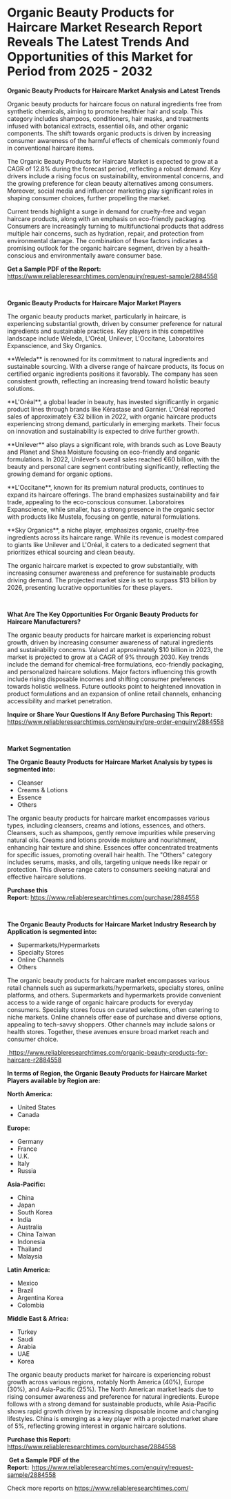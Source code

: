 <p><h1>Organic Beauty Products for Haircare Market Research Report Reveals The Latest Trends And Opportunities of this Market for Period from 2025 - 2032</h1></p><p><strong>Organic Beauty Products for Haircare Market Analysis and Latest Trends</strong></p>
<p><p>Organic beauty products for haircare focus on natural ingredients free from synthetic chemicals, aiming to promote healthier hair and scalp. This category includes shampoos, conditioners, hair masks, and treatments infused with botanical extracts, essential oils, and other organic components. The shift towards organic products is driven by increasing consumer awareness of the harmful effects of chemicals commonly found in conventional haircare items.</p><p>The Organic Beauty Products for Haircare Market is expected to grow at a CAGR of 12.8% during the forecast period, reflecting a robust demand. Key drivers include a rising focus on sustainability, environmental concerns, and the growing preference for clean beauty alternatives among consumers. Moreover, social media and influencer marketing play significant roles in shaping consumer choices, further propelling the market.</p><p>Current trends highlight a surge in demand for cruelty-free and vegan haircare products, along with an emphasis on eco-friendly packaging. Consumers are increasingly turning to multifunctional products that address multiple hair concerns, such as hydration, repair, and protection from environmental damage. The combination of these factors indicates a promising outlook for the organic haircare segment, driven by a health-conscious and environmentally aware consumer base.</p></p>
<p><strong>Get a Sample PDF of the Report:&nbsp;</strong> <a href="https://www.reliableresearchtimes.com/enquiry/request-sample/2884558?utm_campaign=2931&utm_medium=2&utm_source=Github&utm_content=ia&utm_term=13032025&utm_id=organic-beauty-products-for-haircare">https://www.reliableresearchtimes.com/enquiry/request-sample/2884558</a></p>
<p>&nbsp;</p>
<p><strong>Organic Beauty Products for Haircare Major Market Players</strong></p>
<p><p>The organic beauty products market, particularly in haircare, is experiencing substantial growth, driven by consumer preference for natural ingredients and sustainable practices. Key players in this competitive landscape include Weleda, L'Oréal, Unilever, L'Occitane, Laboratoires Expanscience, and Sky Organics.</p><p>**Weleda** is renowned for its commitment to natural ingredients and sustainable sourcing. With a diverse range of haircare products, its focus on certified organic ingredients positions it favorably. The company has seen consistent growth, reflecting an increasing trend toward holistic beauty solutions.</p><p>**L'Oréal**, a global leader in beauty, has invested significantly in organic product lines through brands like Kérastase and Garnier. L'Oréal reported sales of approximately €32 billion in 2022, with organic haircare products experiencing strong demand, particularly in emerging markets. Their focus on innovation and sustainability is expected to drive further growth.</p><p>**Unilever** also plays a significant role, with brands such as Love Beauty and Planet and Shea Moisture focusing on eco-friendly and organic formulations. In 2022, Unilever's overall sales reached €60 billion, with the beauty and personal care segment contributing significantly, reflecting the growing demand for organic options.</p><p>**L'Occitane**, known for its premium natural products, continues to expand its haircare offerings. The brand emphasizes sustainability and fair trade, appealing to the eco-conscious consumer. Laboratoires Expanscience, while smaller, has a strong presence in the organic sector with products like Mustela, focusing on gentle, natural formulations.</p><p>**Sky Organics**, a niche player, emphasizes organic, cruelty-free ingredients across its haircare range. While its revenue is modest compared to giants like Unilever and L'Oréal, it caters to a dedicated segment that prioritizes ethical sourcing and clean beauty.</p><p>The organic haircare market is expected to grow substantially, with increasing consumer awareness and preference for sustainable products driving demand. The projected market size is set to surpass $13 billion by 2026, presenting lucrative opportunities for these players.</p></p>
<p>&nbsp;</p>
<p><strong>What Are The Key Opportunities For Organic Beauty Products for Haircare Manufacturers?</strong></p>
<p><p>The organic beauty products for haircare market is experiencing robust growth, driven by increasing consumer awareness of natural ingredients and sustainability concerns. Valued at approximately $10 billion in 2023, the market is projected to grow at a CAGR of 9% through 2030. Key trends include the demand for chemical-free formulations, eco-friendly packaging, and personalized haircare solutions. Major factors influencing this growth include rising disposable incomes and shifting consumer preferences towards holistic wellness. Future outlooks point to heightened innovation in product formulations and an expansion of online retail channels, enhancing accessibility and market penetration.</p></p>
<p><strong>Inquire or Share Your Questions If Any Before Purchasing This Report:</strong> <a href="https://www.reliableresearchtimes.com/enquiry/pre-order-enquiry/2884558?utm_campaign=2931&utm_medium=2&utm_source=Github&utm_content=ia&utm_term=13032025&utm_id=organic-beauty-products-for-haircare">https://www.reliableresearchtimes.com/enquiry/pre-order-enquiry/2884558</a></p>
<p>&nbsp;</p>
<p><strong>Market Segmentation</strong></p>
<p><strong>The Organic Beauty Products for Haircare Market Analysis by types is segmented into:</strong></p>
<p><ul><li>Cleanser</li><li>Creams & Lotions</li><li>Essence</li><li>Others</li></ul></p>
<p><p>The organic beauty products for haircare market encompasses various types, including cleansers, creams and lotions, essences, and others. Cleansers, such as shampoos, gently remove impurities while preserving natural oils. Creams and lotions provide moisture and nourishment, enhancing hair texture and shine. Essences offer concentrated treatments for specific issues, promoting overall hair health. The "Others" category includes serums, masks, and oils, targeting unique needs like repair or protection. This diverse range caters to consumers seeking natural and effective haircare solutions.</p></p>
<p><strong>Purchase this Report:&nbsp;</strong><a href="https://www.reliableresearchtimes.com/purchase/2884558?utm_campaign=2931&utm_medium=2&utm_source=Github&utm_content=ia&utm_term=13032025&utm_id=organic-beauty-products-for-haircare">https://www.reliableresearchtimes.com/purchase/2884558</a></p>
<p>&nbsp;</p>
<p><strong>The Organic Beauty Products for Haircare Market Industry Research by Application is segmented into:</strong></p>
<p><ul><li>Supermarkets/Hypermarkets</li><li>Specialty Stores</li><li>Online Channels</li><li>Others</li></ul></p>
<p><p>The organic beauty products for haircare market encompasses various retail channels such as supermarkets/hypermarkets, specialty stores, online platforms, and others. Supermarkets and hypermarkets provide convenient access to a wide range of organic haircare products for everyday consumers. Specialty stores focus on curated selections, often catering to niche markets. Online channels offer ease of purchase and diverse options, appealing to tech-savvy shoppers. Other channels may include salons or health stores. Together, these avenues ensure broad market reach and consumer choice.</p></p>
<p><a href="https://www.reliableresearchtimes.com/organic-beauty-products-for-haircare-r2884558?utm_campaign=2931&utm_medium=2&utm_source=Github&utm_content=ia&utm_term=13032025&utm_id=organic-beauty-products-for-haircare">&nbsp;https://www.reliableresearchtimes.com/organic-beauty-products-for-haircare-r2884558</a></p>
<p><strong>In terms of Region, the Organic Beauty Products for Haircare Market Players available by Region are:</strong></p>
<p>
    <p> <strong> North America: </strong>
        <ul>
            <li>United States</li>
            <li>Canada</li>
        </ul>
        </p> 
    <p> <strong> Europe: </strong>
        <ul>
            <li>Germany</li>
            <li>France</li>
            <li>U.K.</li>
            <li>Italy</li>
            <li>Russia</li>
        </ul>
        </p> 
    <p> <strong> Asia-Pacific: </strong>
        <ul>
            <li>China</li>
            <li>Japan</li>
            <li>South Korea</li>
            <li>India</li>
            <li>Australia</li>
            <li>China Taiwan</li>
            <li>Indonesia</li>
            <li>Thailand</li>
            <li>Malaysia</li>
        </ul>
        </p> 
    <p> <strong> Latin America: </strong>
        <ul>
            <li>Mexico</li>
            <li>Brazil</li>
            <li>Argentina Korea</li>
            <li>Colombia</li>
        </ul>
        </p> 
    <p> <strong> Middle East & Africa: </strong>
        <ul>
            <li>Turkey</li>
            <li>Saudi</li>
            <li>Arabia</li>
            <li>UAE</li>
            <li>Korea</li>
        </ul>
    </p>
    </p>
<p><p>The organic beauty products market for haircare is experiencing robust growth across various regions, notably North America (40%), Europe (30%), and Asia-Pacific (25%). The North American market leads due to rising consumer awareness and preference for natural ingredients. Europe follows with a strong demand for sustainable products, while Asia-Pacific shows rapid growth driven by increasing disposable income and changing lifestyles. China is emerging as a key player with a projected market share of 5%, reflecting growing interest in organic haircare solutions.</p></p>
<p><strong>Purchase this Report: </strong><a href="https://www.reliableresearchtimes.com/purchase/2884558?utm_campaign=2931&utm_medium=2&utm_source=Github&utm_content=ia&utm_term=13032025&utm_id=organic-beauty-products-for-haircare">https://www.reliableresearchtimes.com/purchase/2884558</a></p>
<p>&nbsp;<strong>Get a Sample PDF of the Report:&nbsp;&nbsp;</strong><a href="https://www.reliableresearchtimes.com/enquiry/request-sample/2884558?utm_campaign=2931&utm_medium=2&utm_source=Github&utm_content=ia&utm_term=13032025&utm_id=organic-beauty-products-for-haircare">https://www.reliableresearchtimes.com/enquiry/request-sample/2884558</a></p>
<p><strong></strong></p>
<p>Check more reports on <a href="https://www.reliableresearchtimes.com/?utm_campaign=2931&utm_medium=2&utm_source=Github&utm_content=ia&utm_term=13032025&utm_id=organic-beauty-products-for-haircare">https://www.reliableresearchtimes.com/</a></p>